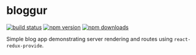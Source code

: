 # bloggur

[![build status](https://img.shields.io/travis/loggur/bloggur/master.svg?style=flat-square)](https://travis-ci.org/loggur/bloggur) [![npm version](https://img.shields.io/npm/v/bloggur.svg?style=flat-square)](https://www.npmjs.com/package/bloggur)
[![npm downloads](https://img.shields.io/npm/dm/bloggur.svg?style=flat-square)](https://www.npmjs.com/package/bloggur)

Simple blog app demonstrating server rendering and routes using `react-redux-provide`.
